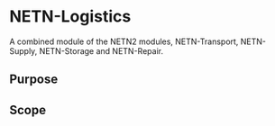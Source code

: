# NETN-LogisticsA combined module of the NETN2 modules, NETN-Transport, NETN-Supply, NETN-Storage and NETN-Repair.## Purpose## Scope